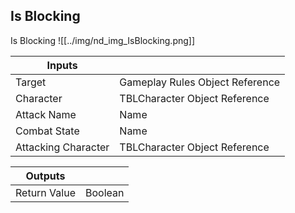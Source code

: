 ## Is Blocking
Is Blocking
![[../img/nd_img_IsBlocking.png]]

|Inputs||
|--|--|
| Target | Gameplay Rules Object Reference |
| Character | TBLCharacter Object Reference |
| Attack Name | Name |
| Combat State | Name |
| Attacking Character | TBLCharacter Object Reference |

|Outputs||
|--|--|
| Return Value | Boolean |
